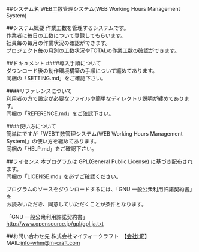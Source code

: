 ##システム名
WEB工数管理システム(WEB Working Hours Management System)

##システム概要
作業工数を管理するシステムです。  
作業者に毎日の工数について登録してもらいます。  
社員毎の毎月の作業状況の確認ができます。  
プロジェクト毎の月別の工数状況やTOTALの作業工数の確認ができます。  


##ドキュメント
####導入手順について  
ダウンロード後の動作環境構築の手順について纏めてあります。  
同梱の「SETTING.md」をご確認下さい。  

####リファレンスについて  
利用者の方で設定が必要なファイルや簡単なディレクトリ説明が纏めてあります。  
同梱の「REFERENCE.md」をご確認下さい。  

####使い方について  
簡単にですが「WEB工数管理システム(WEB Working Hours Management System)」の使い方を纏めてあります。  
同梱の「HELP.md」をご確認下さい。  


##ライセンス
本プログラムは GPL(General Public License) に基づき配布されます。  
同梱の「LICENSE.md」を必ずご確認ください。  
  
プログラムのソースをダウンロードするには、「GNU 一般公衆利用許諾契約書」 を  
お読みいただき、同意していただくことが条件となります。  
  
「GNU 一般公衆利用許諾契約書」  
<http://www.opensource.jp/gpl/gpl.ja.txt>  


##お問い合わせ先
株式会社マイティークラフト　【[会社HP](http://www.m-craft.com/top.html)】  
MAIL:<info-whm@m-craft.com>   


